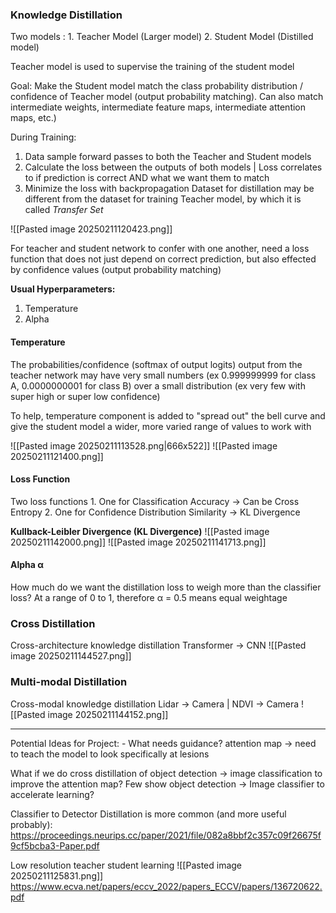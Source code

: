 ### Knowledge Distillation

Two models :  1. Teacher Model (Larger model) 2. Student Model (Distilled model)

Teacher model is used to supervise the training of the student model

Goal: Make the Student model match the class probability distribution / confidence of Teacher model (output probability matching). Can also match intermediate weights, intermediate feature maps, intermediate attention maps, etc.)

During Training:
1. Data sample forward passes to both the Teacher and Student models
2. Calculate the loss between the outputs of both models | Loss correlates to if prediction is correct AND what we want them to match 
3. Minimize the loss with backpropagation 
Dataset for distillation may be different from the dataset for training Teacher model, by which it is called *Transfer Set*

![[Pasted image 20250211120423.png]]

For teacher and student network to confer with one another, need a loss function that does not just depend on correct prediction, but also effected by confidence values (output probability matching)

**Usual Hyperparameters:**
1. Temperature
2. Alpha
#### Temperature

The probabilities/confidence (softmax of output logits) output from the teacher network may have very small numbers (ex 0.999999999 for class A, 0.0000000001 for class B) over a small distribution (ex very few with super high or super low confidence)

To help, temperature component is added to "spread out" the bell curve and give the student model a wider, more varied range of values to work with

![[Pasted image 20250211113528.png|666x522]]
![[Pasted image 20250211121400.png]]

#### Loss Function
Two loss functions 
	1. One for Classification Accuracy -> Can be Cross Entropy
	2. One for Confidence Distribution Similarity -> KL Divergence

**Kullback-Leibler Divergence (KL Divergence)**
![[Pasted image 20250211142000.png]]
![[Pasted image 20250211141713.png]]

#### Alpha α

How much do we want the distillation loss to weigh more than the classifier loss?
At a range of 0 to 1, therefore α = 0.5 means equal weightage
### Cross Distillation

Cross-architecture knowledge distillation
	Transformer -> CNN
![[Pasted image 20250211144527.png]]

### Multi-modal Distillation

Cross-modal knowledge distillation
	Lidar -> Camera | NDVI -> Camera
![[Pasted image 20250211144152.png]]


___
Potential Ideas for Project: -
What needs guidance?
	attention map -> need to teach the model to look specifically at lesions

What if we do cross distillation of object detection -> image classification to improve the attention map? Few show object detection -> Image classifier to accelerate learning?

Classifier to Detector Distillation is more common (and more useful probably):
https://proceedings.neurips.cc/paper/2021/file/082a8bbf2c357c09f26675f9cf5bcba3-Paper.pdf

Low resolution teacher student learning
![[Pasted image 20250211125831.png]]
https://www.ecva.net/papers/eccv_2022/papers_ECCV/papers/136720622.pdf